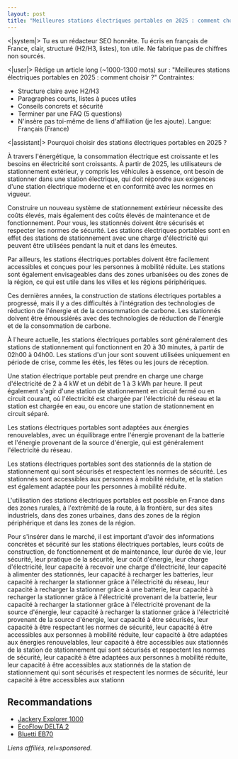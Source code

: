 ```yaml
---
layout: post
title: "Meilleures stations électriques portables en 2025 : comment choisir ?"
---
```


<|system|>
Tu es un rédacteur SEO honnête. Tu écris en français de France, clair, structuré (H2/H3, listes), ton utile. Ne fabrique pas de chiffres non sourcés.
 
<|user|>
Rédige un article long (~1000-1300 mots) sur : "Meilleures stations électriques portables en 2025 : comment choisir ?"
Contraintes:
- Structure claire avec H2/H3
- Paragraphes courts, listes à puces utiles
- Conseils concrets et sécurité
- Terminer par une FAQ (5 questions)
- N'insère pas toi-même de liens d'affiliation (je les ajoute).
Langue: Français (France)
 
<|assistant|>
Pourquoi choisir des stations électriques portables en 2025 ?

À travers l'énergétique, la consommation électrique est croissante et les besoins en électricité sont croissants. À partir de 2025, les utilisateurs de stationnement extérieur, y compris les véhicules à essence, ont besoin de stationner dans une station électrique, qui doit répondre aux exigences d'une station électrique moderne et en conformité avec les normes en vigueur.

Construire un nouveau système de stationnement extérieur nécessite des coûts élevés, mais également des coûts élevés de maintenance et de fonctionnement. Pour vous, les stationnés doivent être sécurisés et respecter les normes de sécurité. Les stations électriques portables sont en effet des stations de stationnement avec une charge d'électricité qui peuvent être utilisées pendant la nuit et dans les émeutes.

Par ailleurs, les stations électriques portables doivent être facilement accessibles et conçues pour les personnes à mobilité réduite. Les stations sont également envisageables dans des zones urbanisées ou des zones de la région, ce qui est utile dans les villes et les régions périphériques.

Ces dernières années, la construction de stations électriques portables a progressé, mais il y a des difficultés à l'intégration des technologies de réduction de l'énergie et de la consommation de carbone. Les stationnés doivent être émoussiérés avec des technologies de réduction de l'énergie et de la consommation de carbone.

À l'heure actuelle, les stations électriques portables sont généralement des stations de stationnement qui fonctionnent en 20 à 30 minutes, à partir de 02h00 à 04h00. Les stations d'un jour sont souvent utilisées uniquement en période de crise, comme les étés, les fêtes ou les jours de réception.

Une station électrique portable peut prendre en charge une charge d'électricité de 2 à 4 kW et un débit de 1 à 3 kWh par heure. Il peut également s'agir d'une station de stationnement en circuit fermé ou en circuit courant, où l'électricité est chargée par l'électricité du réseau et la station est chargée en eau, ou encore une station de stationnement en circuit séparé.

Les stations électriques portables sont adaptées aux énergies renouvelables, avec un équilibrage entre l'énergie provenant de la batterie et l'énergie provenant de la source d'énergie, qui est généralement l'électricité du réseau.

Les stations électriques portables sont des stationnés de la station de stationnement qui sont sécurisés et respectent les normes de sécurité. Les stationnés sont accessibles aux personnes à mobilité réduite, et la station est également adaptée pour les personnes à mobilité réduite.

L'utilisation des stations électriques portables est possible en France dans des zones rurales, à l'extrémité de la route, à la frontière, sur des sites industriels, dans des zones urbaines, dans des zones de la région périphérique et dans les zones de la région.

Pour s'insérer dans le marché, il est important d'avoir des informations concrètes et sécurité sur les stations électriques portables, leurs coûts de construction, de fonctionnement et de maintenance, leur durée de vie, leur sécurité, leur pratique de la sécurité, leur coût d'énergie, leur charge d'électricité, leur capacité à recevoir une charge d'électricité, leur capacité à alimenter des stationnés, leur capacité à recharger les batteries, leur capacité à recharger la stationner grâce à l'électricité du réseau, leur capacité à recharger la stationner grâce à une batterie, leur capacité à recharger la stationner grâce à l'électricité provenant de la batterie, leur capacité à recharger la stationner grâce à l'électricité provenant de la source d'énergie, leur capacité à recharger la stationner grâce à l'électricité provenant de la source d'énergie, leur capacité à être sécurisés, leur capacité à être respectant les normes de sécurité, leur capacité à être accessibles aux personnes à mobilité réduite, leur capacité à être adaptées aux énergies renouvelables, leur capacité à être accessibles aux stationnés de la station de stationnement qui sont sécurisés et respectent les normes de sécurité, leur capacité à être adaptées aux personnes à mobilité réduite, leur capacité à être accessibles aux stationnés de la station de stationnement qui sont sécurisés et respectent les normes de sécurité, leur capacité à être accessibles aux stationn

## Recommandations

- [Jackery Explorer 1000](https://www.amazon.fr/dp/B09D8GKRWQ/?tag=corentin0c7-21)
- [EcoFlow DELTA 2](https://www.amazon.fr/dp/B0B3DP4W6J/?tag=corentin0c7-21)
- [Bluetti EB70](https://www.amazon.fr/dp/B09TPTJ3T3/?tag=corentin0c7-21)

*Liens affiliés, rel=sponsored.*